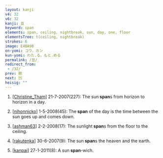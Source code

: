 ```yaml
---
layout: kanji
v4: 32
v6: 32
kanji: 亘
keyword: span
elements: span, ceiling, nightbreak, sun, day, one, floor
elementsTree: t(ceiling, nightbreak)
strokes: 6
image: E4BA98
on-yomi: コウ、カン
kun-yomi: わた.る、もと.める
permalink: /亘/
redirect_from:
 - /32/
prev: 胆
next: 凹
heisig: ""
---
```


1) [<a href="http://kanji.koohii.com/profile/Christine_Tham">Christine_Tham</a>] 21-7-2007(227): The sun<strong> span</strong>s from horizon to horizon in a day.

2) [<a href="http://kanji.koohii.com/profile/nihonnicko">nihonnicko</a>] 1-5-2008(45): The<strong> span</strong> of the day is the time between the sun goes up and comes down.

3) [<a href="http://kanji.koohii.com/profile/ashman63">ashman63</a>] 2-2-2008(17): The sunlight<strong> span</strong>s from the floor to the ceiling.

4) [<a href="http://kanji.koohii.com/profile/rakutenka">rakutenka</a>] 30-6-2007(9): The sun<strong> span</strong>s the heaven and the earth.

5) [<a href="http://kanji.koohii.com/profile/kanpai">kanpai</a>] 27-1-2011(8): A sun<strong> span</strong>-wich.

